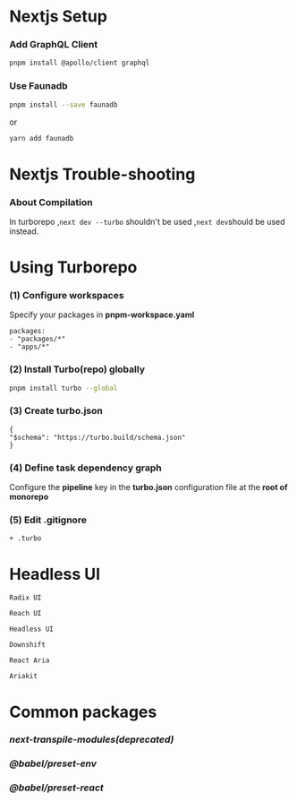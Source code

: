 # Nextjs Setup
### Add GraphQL Client
```bash
pnpm install @apollo/client graphql
```
### Use Faunadb
```bash
pnpm install --save faunadb
```
or
```bash
yarn add faunadb
```
# Nextjs Trouble-shooting
### About Compilation
In turborepo ,`next dev --turbo` shouldn't be used ,`next dev`should be used instead.
# Using Turborepo
### (1) Configure workspaces
Specify your packages in **pnpm-workspace.yaml**

    packages:
    - "packages/*"
    - "apps/*"
### (2) Install Turbo(repo) globally
```bash
pnpm install turbo --global
```
### (3) Create turbo.json
    {
    "$schema": "https://turbo.build/schema.json"
    }

### (4) Define task dependency graph
Configure the **pipeline** key in the **turbo.json** configuration file at the **root of monorepo**

### (5) Edit .gitignore
    + .turbo
# Headless UI
```
Radix UI
```
```
Reach UI
```
```
Headless UI
```
```
Downshift
```
```
React Aria
```
```
Ariakit
```
# Common packages
### *next-transpile-modules(deprecated)*
### *@babel/preset-env*
### *@babel/preset-react*

